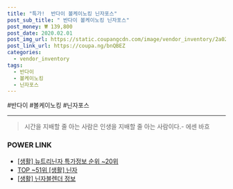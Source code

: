 ```yaml
--- 
title: "특가!  반다이 볼케이노킹 닌자포스" 
post_sub_title: " 반다이 볼케이노킹 닌자포스" 
post_money: ₩ 139,800 
post_date: 2020.02.01 
post_img_url: https://static.coupangcdn.com/image/vendor_inventory/2a02/5f7488a7d48d014b1ae6313ff8684e55bc50542a064946e92c96e7a3391b.jpg 
post_link_url: https://coupa.ng/bnQBEZ 
categories: 
  - vendor_inventory 
tags: 
  - 반다이 
  - 볼케이노킹 
  - 닌자포스 
--- 
```

  #반다이 #볼케이노킹 #닌자포스 
<hr> 

> 시간을 지배할 줄 아는 사람은 인생을 지배할 줄 아는 사람이다.- 에센 바흐  


### POWER LINK

* <a href="https://blog.naver.com/sakai111/221779878520" target="_blank"> [생활] 뉴트리닌자 특가정보 순위 ~20위</a>
* <a href="https://blog.naver.com/fasyy4321/221777670019" target="_blank"> TOP ~51위 [생활] 닌자</a>
* <a href="https://blog.naver.com/sakai111/221759530930" target="_blank"> [생활] 닌자블렌더 정보 </a>
